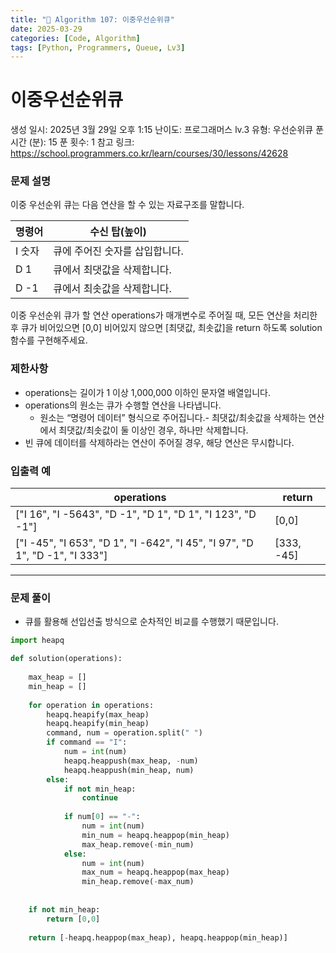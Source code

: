 ```yaml
---
title: "🧠 Algorithm 107: 이중우선순위큐"
date: 2025-03-29
categories: [Code, Algorithm]
tags: [Python, Programmers, Queue, Lv3]
---
```


# 이중우선순위큐

생성 일시: 2025년 3월 29일 오후 1:15
난이도: 프로그래머스 lv.3
유형: 우선순위큐
푼 시간 (분): 15
푼 횟수: 1
참고 링크: https://school.programmers.co.kr/learn/courses/30/lessons/42628

### **문제 설명**

이중 우선순위 큐는 다음 연산을 할 수 있는 자료구조를 말합니다.

| 명령어 | 수신 탑(높이) |
| --- | --- |
| I 숫자 | 큐에 주어진 숫자를 삽입합니다. |
| D 1 | 큐에서 최댓값을 삭제합니다. |
| D -1 | 큐에서 최솟값을 삭제합니다. |

이중 우선순위 큐가 할 연산 operations가 매개변수로 주어질 때, 모든 연산을 처리한 후 큐가 비어있으면 [0,0] 비어있지 않으면 [최댓값, 최솟값]을 return 하도록 solution 함수를 구현해주세요.

### 제한사항

- operations는 길이가 1 이상 1,000,000 이하인 문자열 배열입니다.
- operations의 원소는 큐가 수행할 연산을 나타냅니다.
    - 원소는 “명령어 데이터” 형식으로 주어집니다.- 최댓값/최솟값을 삭제하는 연산에서 최댓값/최솟값이 둘 이상인 경우, 하나만 삭제합니다.
- 빈 큐에 데이터를 삭제하라는 연산이 주어질 경우, 해당 연산은 무시합니다.

### 입출력 예

| operations | return |
| --- | --- |
| ["I 16", "I -5643", "D -1", "D 1", "D 1", "I 123", "D -1"] | [0,0] |
| ["I -45", "I 653", "D 1", "I -642", "I 45", "I 97", "D 1", "D -1", "I 333"] | [333, -45] |

---

### 문제 풀이

- 큐를 활용해 선입선출 방식으로 순차적인 비교를 수행했기 때문입니다.

```python
import heapq

def solution(operations):
    
    max_heap = []
    min_heap = []
    
    for operation in operations:
        heapq.heapify(max_heap)
        heapq.heapify(min_heap)
        command, num = operation.split(" ")
        if command == "I":
            num = int(num)
            heapq.heappush(max_heap, -num)
            heapq.heappush(min_heap, num)
        else:
            if not min_heap:
                continue
                
            if num[0] == "-":
                num = int(num)
                min_num = heapq.heappop(min_heap)
                max_heap.remove(-min_num)
            else:
                num = int(num)
                max_num = heapq.heappop(max_heap)
                min_heap.remove(-max_num)
        
        
    if not min_heap:
        return [0,0]
    
    return [-heapq.heappop(max_heap), heapq.heappop(min_heap)]
```